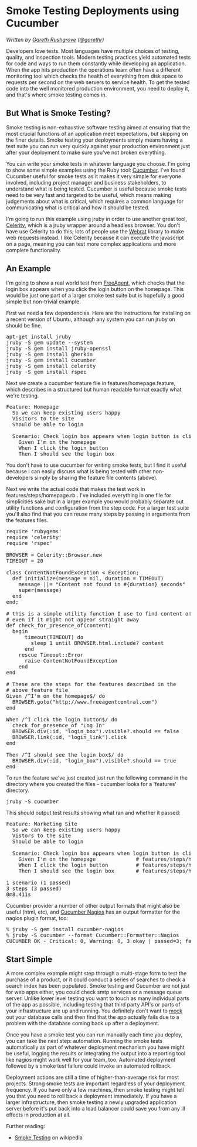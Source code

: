 Smoke Testing Deployments using Cucumber
========================================

_Written by [Gareth Rushgrove](http://morethanseven.net) ([@garethr](http://twitter.com/garethr))_

Developers love tests. Most languages have multiple choices of testing,
quality, and inspection tools. Modern testing practices yield automated tests
for code and ways to run them constantly while developing an application. When
the app hits production the operations team often have a different monitoring
tool which checks the health of everything from disk space to requests per
second on the web servers to service health. To get the tested code into the
well monitored production environment, you need to deploy it, and that's where
smoke testing comes in.

But What is Smoke Testing?
--------------------------

Smoke testing is non-exhaustive software testing aimed at ensuring that the
most crucial functions of an application meet expectations, but skipping 
on the finer details. Smoke testing your deployments simply means having a
test suite you can run very quickly against your production environment just
after your deployment to make sure you've not broken everything.

You can write your smoke tests in whatever language you choose. I'm going to
show some simple examples using the Ruby tool: [Cucumber](http://cukes.info/).
I've found Cucumber useful for smoke tests as it makes it very simple for
everyone involved, including project manager and business stakeholders, to
understand what is being tested. Cucumber is useful because smoke tests need to
be very fast and targeted to be useful, which means making judgements about
what is critical, which requires a common language for communicating what is
critical and how it should be tested.

I'm going to run this example using jruby in order to use another great tool,
[Celerity](http://celerity.rubyforge.org/), which is a jruby wrapper around a
headless browser. You don't have use Celerity to do this; lots of people use the
[Webrat](https://github.com/brynary/webrat) library to make web requests
instead. I like Celerity because it can execute the javascript on a page,
meaning you can test more complex applications and more complete functionality.

An Example
----------

I'm going to show a real world test from
[FreeAgent](http://www.freeagentcentral.com), which checks that the login box
appears when you click the login button on the homepage. This would be just one
part of a larger smoke test suite but is hopefully a good simple but
non-trivial example.

First we need a few dependencies. Here are the instructions for installing on a recent version of Ubuntu, although any system you can run jruby on should be fine.

<pre>
apt-get install jruby
jruby -S gem update --system
jruby -S gem install jruby-openssl
jruby -S gem install gherkin
jruby -S gem install cucumber
jruby -S gem install celerity
jruby -S gem install rspec
</pre>

Next we create a cucumber feature file in features/homepage.feature, which describes in a structured but human readable format exactly what we're testing.

<pre>
Feature: Homepage
  So we can keep existing users happy
  Visitors to the site
  Should be able to login

  Scenario: Check login box appears when login button is clicked
    Given I'm on the homepage
    When I click the login button
    Then I should see the login box
</pre>

You don't have to use cucumber for writing smoke tests, but I find it useful
because I can easily discuss what is being tested with other non-developers
simply by sharing the feature file contents (above).

Next we write the actual code that makes the test work in features/steps/homepage.rb
. I've included everything in one file for simplicities sake but in a larger example you would probably separate out utility functions and configuration from the step code. For a larger test suite you'll also find that you can reuse many steps by passing in arguments from the features files.

<pre>
require 'rubygems'
require 'celerity'
require 'rspec'

BROWSER = Celerity::Browser.new
TIMEOUT = 20

class ContentNotFoundException < Exception;  
  def initialize(message = nil, duration = TIMEOUT)  
    message ||= "Content not found in #{duration} seconds"  
    super(message)  
  end  
end;

# this is a simple utility function I use to find content on a page
# even if it might not appear straight away
def check_for_presence_of(content)
  begin
      timeout(TIMEOUT) do
        sleep 1 until BROWSER.html.include? content
      end
    rescue Timeout::Error
      raise ContentNotFoundException
    end
end

# These are the steps for the features described in the
# above feature file
Given /^I'm on the homepage$/ do
  BROWSER.goto("http://www.freeagentcentral.com")
end

When /^I click the login button$/ do
  check_for_presence_of "Log In"
  BROWSER.div(:id, "login_box").visible?.should == false  
  BROWSER.link(:id, "login_link").click
end

Then /^I should see the login box$/ do
  BROWSER.div(:id, "login_box").visible?.should == true
end
</pre>

To run the feature we've just created just run the following command in the
directory where you created the files - cucumber looks for a 'features' directory.

<pre>jruby -S cucumber</pre>

This should output test results showing what ran and whether it passed:

<pre>
Feature: Marketing Site
  So we can keep existing users happy
  Vistors to the site
  Should be able to login

  Scenario: Check login box appears when login button is clicked # features/homepage.feature:6
    Given I'm on the homepage             # features/steps/homepage.rb:1
    When I click the login button         # features/steps/homepage.rb:5
    Then I should see the login box       # features/steps/homepage.rb:11

1 scenario (1 passed)
3 steps (3 passed)
0m8.411s
</pre>

Cucumber provider a number of other output formats that might also
be useful (html, etc), and <a
href="http://auxesis.github.com/cucumber-nagios/">Cucumber Nagios</a> has an
output formatter for the nagios plugin format, too:

<pre>
% jruby -S gem install cucumber-nagios
% jruby -S cucumber --format Cucumber::Formatter::Nagios
CUCUMBER OK - Critical: 0, Warning: 0, 3 okay | passed=3; failed=0; nosteps=0; total=3
</pre>

Start Simple
------------

A more complex example might step through a multi-stage form to test the
purchase of a product, or it could conduct a series of searches to check a
search index has been populated. Smoke testing and Cucumber are not just for
web apps either, you could check smtp services or a message queue server.
Unlike lower level testing you want to touch as many individual parts of the
app as possible, including testing that third party API's or parts of your
infrastructure are up and running. You definitely don't want to
[mock](http://en.wikipedia.org/wiki/Mock_object) out your database calls and
then find that the app actually fails due to a problem with the database coming
back up after a deployment.

Once you have a smoke test you can run manually each time you deploy, you can take
the next step: automation. Running the smoke tests automatically as part of
whatever deployment mechanism you have might be useful, logging the results or
integrating the output into a reporting tool like nagios might work well for
your team, too. Automated deployment followed by a smoke test failure could
invoke an automated rollback.

Deployment actions are still a time of higher-than-average risk for most projects.
Strong smoke tests are important regardless of your deployment frequency.
If you have only a few machines, then smoke testing might tell you that you
need to roll back a deployment immediately. If you have a larger
infrastructure, then smoke testing a newly upgraded application server before
it's put back into a load balancer could save you from any ill effects in
production at all.

Further reading:

* [Smoke Testing](http://en.wikipedia.org/wiki/Smoke_testing) on wikipedia 
